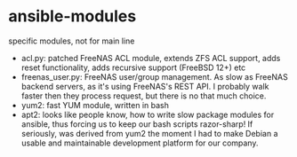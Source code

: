 ansible-modules
===============

specific modules, not for main line

- acl.py: patched FreeNAS ACL module, extends ZFS ACL support, adds reset
functionality, adds recursive support (FreeBSD 12+) etc
- freenas_user.py: FreeNAS user/group management. As slow as FreeNAS backend servers, as it's
using FreeNAS's REST API. I probably walk faster then they process request, but
there is no that much choice.
- yum2: fast YUM module, written in bash
- apt2: looks like people know, how to write slow package modules for ansible, thus forcing
us to keep our bash scripts razor-sharp! If seriously, was derived from yum2 the moment I had to
make Debian a usable and maintainable development platform for our company.

